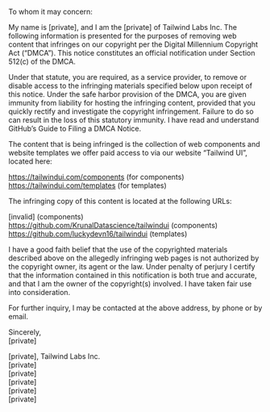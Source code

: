 To whom it may concern:

My name is [private], and I am the [private] of Tailwind Labs Inc. The following information is presented for the purposes of removing web content that infringes on our copyright per the Digital Millennium Copyright Act (“DMCA”). This notice constitutes an official notification under Section 512(c) of the DMCA.

Under that statute, you are required, as a service provider, to remove or disable access to the infringing materials specified below upon receipt of this notice. Under the safe harbor provision of the DMCA, you are given immunity from liability for hosting the infringing content, provided that you quickly rectify and investigate the copyright infringement. Failure to do so can result in the loss of this statutory immunity.
I have read and understand GitHub’s Guide to Filing a DMCA Notice.

The content that is being infringed is the collection of web components and website templates we offer paid access to via our website “Tailwind UI”, located here:

https://tailwindui.com/components (for components)  
https://tailwindui.com/templates (for templates)  

The infringing copy of this content is located at the following URLs:

[invalid] (components)  
https://github.com/KrunalDatascience/tailwindui (components)  
https://github.com/luckydevn16/tailwindui (templates)  

I have a good faith belief that the use of the copyrighted materials described above on the allegedly infringing web pages is not authorized by the copyright owner, its agent or the law. Under penalty of perjury I certify that the information contained in this notification is both true and accurate, and that I am the owner of the copyright(s) involved. I have taken fair use into consideration.

For further inquiry, I may be contacted at the above address, by phone or by email.

Sincerely,  
[private]

[private], Tailwind Labs Inc.  
[private]  
[private]  
[private]  
[private]  
[private]  
